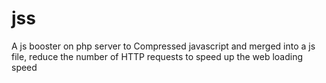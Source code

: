 jss
===

A js booster on php server to Compressed javascript and merged into a js file, reduce the number of HTTP requests to speed up the web loading speed
